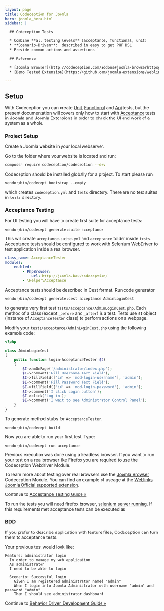 ```yaml
---
layout: page
title: Codeception for Joomla
hero: joomla_hero.html
sidebar: |

  ## Codeception Tests

  * Combine **all testing levels** (acceptance, functional, unit)
  * **Scenario-Driven**:  described in easy to get PHP DSL
  * Provide common actions and assertions

  ## Reference

  * [Joomla Browser](http://codeception.com/addons#joomla-browserhttpsgithubcomjoomla-projectsjoomla-browser) 
  * [Demo Tested Extension](https://github.com/joomla-extensions/weblinks#tests)

---
```


## Setup

With Codeception you can create [Unit](http://codeception.com/docs/05-UnitTests), [Functional](http://codeception.com/docs/04-FunctionalTests) and [Api](http://codeception.com/docs/10-WebServices) tests, but the present documentation will covers only how to start with  [Acceptance](http://codeception.com/docs/03-AcceptanceTests) tests in Joomla and Joomla Extensions in order to  check the UI and work of a system as a whole. 

### Project Setup
Create a Joomla website in your local webserver.

Go to the folder where your website is located and run:

```bash
composer require codeception/codeception --dev
```

Codeception should be installed globally for a project. To start please run

```
vendor/bin/codecept bootstrap --empty
```

which creates `codeception.yml` and `tests` directory. There are no test suites in `tests` directory. 

### Acceptance Testing

For UI testing you will have to create first suite for acceptance tests:

```
vendor/bin/codecept generate:suite acceptance
```

This will create `acceptance.suite.yml` and `acceptance` folder inside `tests`. Acceptance tests should be configured to work with Selenium WebDriver to test application inside a real browser. 

```yaml
class_name: AcceptanceTester
modules:
    enabled:
        - PhpBrowser:
            url: http://joomla.box/codeception/
        - \Helper\Acceptance          
```

Acceptance tests should be described in Cest format. Run code generator 

```
vendor/bin/codecept generate:cest acceptance AdminLoginCest
```

to generate very first test `tests/acceptance/AdminLoginCest.php`. Each method of a class (except `_before` and `_after`) is a test. Tests use `$I` object (instance of `AcceptanceTester` class) to perform actions on a webpage. 

Modify your `tests/acceptance/AdminLoginCest.php` using the following example code:

```php
<?php

class AdminLoginCest
{
    public function login(AcceptanceTester $I)
    {
        $I->amOnPage('/administrator/index.php');
        $I->comment('Fill Username Text Field');
        $I->fillField(['id' => 'mod-login-username'], 'admin');
        $I->comment('Fill Password Text Field');
        $I->fillField(['id' => 'mod-login-password'], 'admin');
        $I->comment('I click Login button');
        $I->click('Log in');
        $I->comment('I wait to see Administrator Control Panel');
    }
}
```

To generate method stubs for `AcceptanceTester`.

```
vendor/bin/codecept build
```

Now you are able to run your first test. Type:


```
vendor/bin/codecept run acceptance
```

Previous execution was done using a headless browser. If you want to run your test on a real browser like Firefox you are required to use the Codeception Webdriver Module.

To learn more about testing over real browsers use the [Joomla Browser](http://codeception.com/addons#joomla-browserhttpsgithubcomjoomla-projectsjoomla-browser) Codeception Module. You can find an example of useage at the [Weblinks Joomla Official supported extension](https://github.com/joomla-extensions/weblinks#tests).

<div class="alert alert-warning">
  <span class="glyphicon glyphicon-info-sign" aria-hidden="true"></span>
  Continue to <a href="http://codeception.com/docs/03-AcceptanceTests">Acceptance Testing Guide &raquo;</a>
</div>

To run the tests you will need firefox browser, [selenium server running](http://codeception.com/docs/modules/WebDriver#Selenium). If this requirements met acceptance tests can be executed as



### BDD

If you prefer to describe application with feature files, Codeception can turn them to acceptance tests.

Your previous test would look like:

```gherkin
Feature: administrator login
  In order to manage my web application
  As administrator
  I need to be able to login

  Scenario: Successful login
    Given I am registered administrator named "admin"
    When I login into Joomla Administrator with username "admin" and password "admin"
    Then I should see administrator dashboard
```

<div class="alert alert-warning">
  <span class="glyphicon glyphicon-info-sign" aria-hidden="true"></span>
  Continue to <a href="http://codeception.com/docs/07-BDD">Behavior Driven Development Guide &raquo;</a>
</div>

